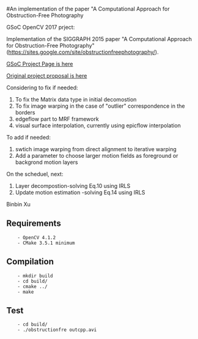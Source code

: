 #An implementation of the paper "A Computational Approach for Obstruction-Free Photography

GSoC OpenCV 2017 prject:

Implementation of the SIGGRAPH 2015 paper "A Computational Approach for Obstruction-Free Photography" (https://sites.google.com/site/obstructionfreephotography/).

[GSoC Project Page is here](https://summerofcode.withgoogle.com/dashboard/project/6685947065270272/overview/)

[Original project proposal is here](https://storage.googleapis.com/summerofcode-prod.appspot.com/gsoc/core_project/doc/4838076040871936_1491143437_ComputationalOcclusionRemovalinImageInpainting--GSoC2017proposalforopenCV_2.pdf?Expires=1496766357&GoogleAccessId=summerofcode-prod%40appspot.gserviceaccount.com&Signature=TCdVHQWJgpI%2FHS8ijzLdFsyJnXudrrisypDbk%2BolVbwpWIJ3I7So%2BR%2B5RPVFe7VKT5N%2FE1iGFp7gm7vtM0f%2BkLBmh1%2BRjE2QfyeX3kNdzI6NhcByd4hDoaLn8FS%2BuqgWyjrsQ%2BFvCfO0UQdbREsOavagPaw9EYdPHaR%2F7lCjFlMMwKhyKGGaLXBTvRTT3lazklCOJFmcfMZe2nfNVscbPLEs9ZseGjKIYOiQ85le0%2BgWTE%2BsJdv6ueTquJ%2BcHv6VY03GfjQMPxIzSQSwFAHTfl%2BA7zwxmKNEjWXSabVMNmudYz0MHcuAZmS%2FaRSp%2BvsMPM7926V8tYLwCiUegLABbA%3D%3D)

Considering to fix if needed:
1. To fix the Matrix data type in initial decomostion
2. To fix image warping in the case of "outlier" correspondence in the borders
3. edgeflow part to MRF framework 
4. visual surface interpolation, currently using epicflow interpolation

To add if needed:
1. swtich image warping from direct alignment to iterative warping
2. Add a parameter to choose larger motion fields as foreground or backgrond motion layers

On the scheduel, next:
1. Layer decompostion-solving Eq.10 using IRLS
2. Update motion estimation -solving Eq.14 using IRLS

Binbin Xu

## Requirements
		- OpenCV 4.1.2
		- CMake 3.5.1 minimum		


## Compilation

		- mkdir build
		- cd build/
		- cmake ../
		- make

## Test

		- cd build/
		- ./obstructionfre outcpp.avi
